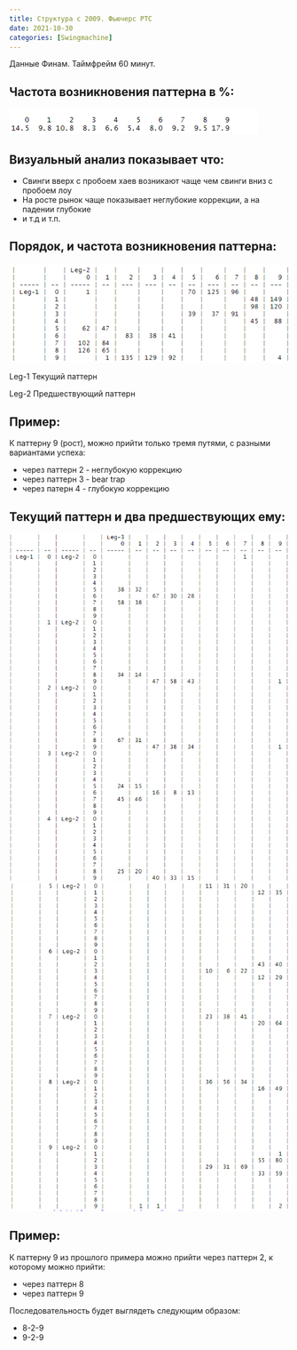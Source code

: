 ```yaml
---
title: Структура c 2009. Фьючерс РТС
date: 2021-10-30
categories: [Swingmachine]
---
```


Данные Финам. Таймфрейм 60 минут.

## Частота возникновения паттерна в %:

<img src="/images/0_9_freq.png" alt="">

## Визуальный анализ показывает что:

* Свинги вверх с пробоем хаев возникают чаще чем свинги вниз с пробоем лоу
* На росте рынок чаще показывает неглубокие коррекции, а на падении глубокие
* и т.д и т.п.



## Порядок, и частота возникновения паттерна:

<img src="/images/2_leg_patterns.png" alt="">

Leg-1 Текущий паттерн

Leg-2 Предшествующий паттерн

## Пример:

К паттерну 9 (рост), можно прийти только тремя путями, с разными вариантами успеха:

* через паттерн 2 - неглубокую коррекцию
* через паттерн 3 - bear trap
* через патерн 4 - глубокую коррекцию
 
## Текущий паттерн и два предшествующих ему:

<img src="/images/3_leg_patterns.png" alt="">
<img src="/images/3_leg_patterns_2.png" alt="">

## Пример:

К паттерну 9 из прошлого примера можно прийти через паттерн 2, к которому можно прийти:
* через паттерн 8
* через паттерн 9

Последовательность будет выглядеть следующим образом:

* 8-2-9
* 9-2-9


